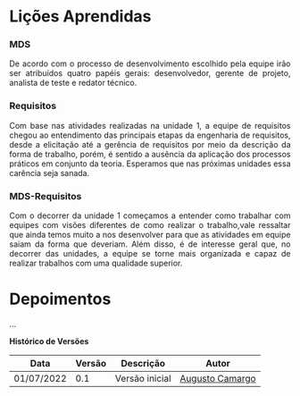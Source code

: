 # Lições Aprendidas

### MDS

<div>
    <p style="text-align: justify">De acordo com o processo de desenvolvimento escolhido pela equipe irão ser atribuídos quatro papéis gerais: desenvolvedor, gerente de projeto, analista de teste e redator técnico.</p>
</div>

### Requisitos

<div>
    <p style="text-align: justify">Com base nas atividades realizadas na unidade 1, a equipe de requisitos chegou ao entendimento das principais etapas da engenharia de requisitos, desde a elicitação até a gerência de requisitos por meio da descrição da forma de trabalho, porém, é sentido a ausência da aplicação dos processos práticos em conjunto da teoria. Esperamos que  nas próximas unidades essa carência seja sanada.</p>
</div>

### MDS-Requisitos

<div>
    <p style="text-align: justify">Com o decorrer da unidade 1 começamos a entender como trabalhar com equipes com visões diferentes de como realizar o trabalho,vale ressaltar que ainda temos muito a nos desenvolver para que as atividades em equipe saiam da forma que deveriam. Além disso, é de interesse geral que, no decorrer das unidades, a equipe se torne mais organizada e capaz de realizar trabalhos com uma qualidade superior.</p>
</div>

# Depoimentos

<p>...<p>

**Histórico de Versões**

| Data       | Versão | Descrição      | Autor                                             |
| ---------- | ------ | -------------- | ------------------------------------------------- |
| 01/07/2022 | 0.1    | Versão inicial | [Augusto Camargo](https://github.com/augustocrmg) |